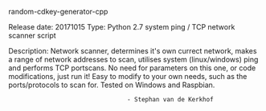 random-cdkey-generator-cpp

Release date: 20171015
Type: Python 2.7 system ping / TCP network scanner script

Description: Network scanner, determines it's own currect network, 
makes a range of network addresses to scan, utilises system 
(linux/windows) ping and performs TCP portscans. No need for 
parameters on this one, or code modifications, just run it! 
Easy to modify to your own needs, such as the ports/protocols to 
scan for. Tested on Windows and Raspbian.

                                     - Stephan van de Kerkhof

